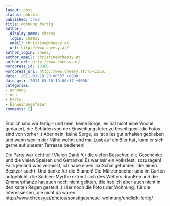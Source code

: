 ```yaml
---
layout: post
status: publish
published: true
title: Wohnung fertig
author:
  display_name: cheesy
  login: cheesy
  email: christine@cheesy.at
  url: http://www.cheesy.at/
author_login: cheesy
author_email: christine@cheesy.at
author_url: http://www.cheesy.at/
wordpress_id: 13366
wordpress_url: http://www.cheesy.at/?p=13366
date: '2011-03-18 20:00:37 +0000'
date_gmt: '2011-03-18 19:00:37 +0000'
categories:
- Wohnung
- neu
- Party
- Einweihungsfeier
comments: []
---
```

<!--:de-->Endlich sind wir fertig - und nein, keine Sorge, es hat nicht eine Woche gedauert, die Schäden von der Einweihungsfeier zu beseitigen - die Fotos sind von vorher ;) Aber nein, keine Sorge, es ist alles gut erhalten geblieben und wenn wer in der Nähe wohnt und mal Lust auf ein Bier hat, kann er sich gerne auf unserer Terrasse bedienen!
Die Party war echt toll! Vielen Dank für die vielen Besucher, die Geschenke und die vielen Speisen und Getränke! Es war mir ein Volksfest, sozusagen!
Falls jemand was vermisst, ich habe einen lila Schal gefunden, der einen Besitzer sucht.
Und danke für die Blumen! Die Märzenbecher sind im Garten aufgeblüht, die Südsee-Myrthe erfreut sich des Wetters draußen und die Zimmerpflanze hat auch noch nicht gelitten, die hab ich aber auch nicht in den kalten Regen gestellt ;)
Hier noch die Fotos der Wohnung, für die Interessierten, die nicht da waren:
http://www.cheesy.at/photos/sonstiges/neue-wohnung/endlich-fertig/
